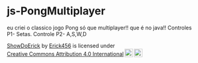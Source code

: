 # js-PongMultiplayer
eu criei o classico jogo Pong só que multiplayer!! que é no java!! Controles P1- Setas. Controle P2- A,S,W,D
<p xmlns:cc="http://creativecommons.org/ns#" xmlns:dct="http://purl.org/dc/terms/"><a property="dct:title" rel="cc:attributionURL" href="https://github.com/ShowDoErick/js-PongMultiplayer">ShowDoErick</a> by <a rel="cc:attributionURL dct:creator" property="cc:attributionName" href="https://github.com/ShowDoErick">Erick456</a> is licensed under <a href="https://creativecommons.org/licenses/by/4.0/?ref=chooser-v1" target="_blank" rel="license noopener noreferrer" style="display:inline-block;">Creative Commons Attribution 4.0 International<img style="height:22px!important;margin-left:3px;vertical-align:text-bottom;" src="https://mirrors.creativecommons.org/presskit/icons/cc.svg?ref=chooser-v1" alt=""><img style="height:22px!important;margin-left:3px;vertical-align:text-bottom;" src="https://mirrors.creativecommons.org/presskit/icons/by.svg?ref=chooser-v1" alt=""></a></p>
